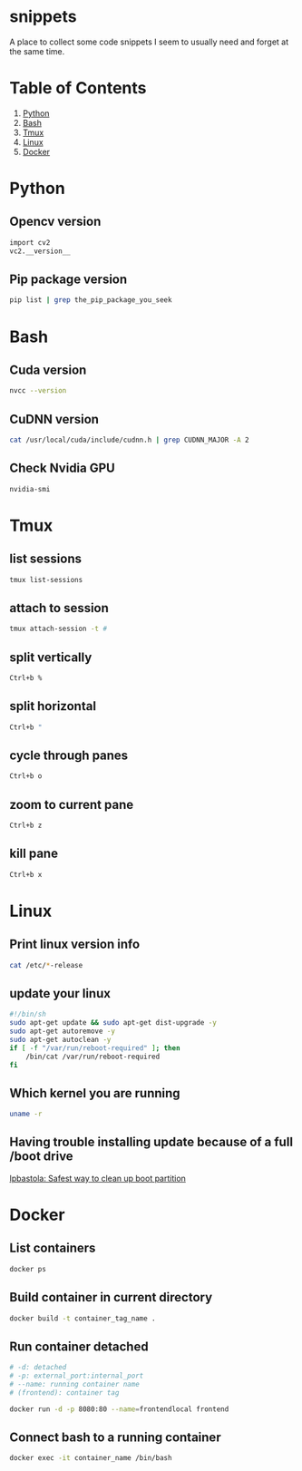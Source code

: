 # snippets
A place to collect some code snippets I seem to usually need and forget at the same time.

# Table of Contents

1. [Python](#python)
2. [Bash](#bash)
3. [Tmux](#tmux)
4. [Linux](#linux)
5. [Docker](#docker)

# Python

## Opencv version
```bash
import cv2
vc2.__version__
```

## Pip package version
```bash
pip list | grep the_pip_package_you_seek
```

# Bash
## Cuda version
```bash
nvcc --version
```

## CuDNN version
```bash
cat /usr/local/cuda/include/cudnn.h | grep CUDNN_MAJOR -A 2
```

## Check Nvidia GPU
```bash
nvidia-smi
```

# Tmux

## list sessions
```bash
tmux list-sessions
```

## attach to session
```bash
tmux attach-session -t #
```

## split vertically
```bash
Ctrl+b %
```

## split horizontal
```bash
Ctrl+b "
```

## cycle through panes
```bash
Ctrl+b o
```

## zoom to current pane
```bash
Ctrl+b z
```


## kill pane
```bash
Ctrl+b x
```


# Linux
## Print linux version info

```bash
cat /etc/*-release
```

## update your linux
```bash
#!/bin/sh
sudo apt-get update && sudo apt-get dist-upgrade -y
sudo apt-get autoremove -y
sudo apt-get autoclean -y
if [ -f "/var/run/reboot-required" ]; then
    /bin/cat /var/run/reboot-required
fi
```

## Which kernel you are running
```bash
uname -r
```

## Having trouble installing update because of a full /boot drive
[Ipbastola: Safest way to clean up boot partition](https://gist.github.com/ipbastola/2760cfc28be62a5ee10036851c654600)

# Docker

## List containers
```bash
docker ps
```

## Build container in current directory
```bash
docker build -t container_tag_name .
```

## Run container detached
```bash
# -d: detached
# -p: external_port:internal_port
# --name: running container name
# (frontend): container tag

docker run -d -p 8080:80 --name=frontendlocal frontend
```

## Connect bash to a running container
```bash
docker exec -it container_name /bin/bash
```


